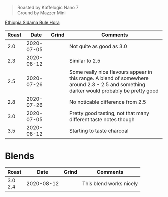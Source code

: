 > Roasted by Kaffelogic Nano 7<br>
> Ground by Mazzer Mini

[Ethiopia Sidama Bule Hora](https://www.greenbeanhouse.co.nz/product/2084244)

| Roast | Date       | Grind | Comments |
|-------|------------|-------|----------
| 2.0   | 2020-07-05 |  | Not quite as good as 3.0
| 2.3   | 2020-08-12 |  | Similar to 2.5
| 2.5   | 2020-07-26 |  | Some really nice flavours appear in this range. A blend of somewhere around 2.3 - 2.5 and something darker would probably be pretty good
| 2.8   | 2020-07-26 |  | No noticable difference from 2.5
| 3.0   | 2020-07-05 |  | Pretty good tasting, not that many different taste notes though
| 3.5   | 2020-08-12 |  | Starting to taste charcoal

# Blends

| Roast | Date       | Grind | Comments |
|-------|------------|-------|----------
| 3.0<br>2.4 | 2020-08-12 |  | This blend works nicely

